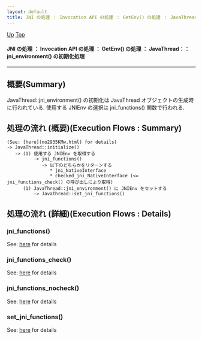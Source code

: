 ```yaml
---
layout: default
title: JNI の処理 ： Invocation API の処理 ： GetEnv() の処理 ： JavaThread：：jni_environment() の初期化処理 
---
```

[Up](no5248dl2.html) [Top](../index.html)

#### JNI の処理 ： Invocation API の処理 ： GetEnv() の処理 ： JavaThread：：jni_environment() の初期化処理 

--- 
## 概要(Summary)
JavaThread::jni_environment() の初期化は JavaThread オブジェクトの生成時に行われている.
使用する JNIEnv の選択は jni_functions() 関数で行われる.


## 処理の流れ (概要)(Execution Flows : Summary)
```
(See: [here](no2935KMw.html) for details)
-> JavaThread::initialize()
   -> (1) 使用する JNIEnv を取得する
          -> jni_functions()
             -> 以下のどちらかをリターンする
                * jni_NativeInterface
                * checked_jni_NativeInterface (<= jni_functions_check() の呼び出しにより取得)
      (1) JavaThread::jni_environment() に JNIEnv をセットする
          -> JavaThread::set_jni_functions()
```

## 処理の流れ (詳細)(Execution Flows : Details)
### jni_functions()
See: [here](no171196fz.html) for details
### jni_functions_check()
See: [here](no17119GFD.html) for details
### jni_functions_nocheck()
See: [here](no17119H4h.html) for details
### set_jni_functions()
See: [here](no17119tVt.html) for details






